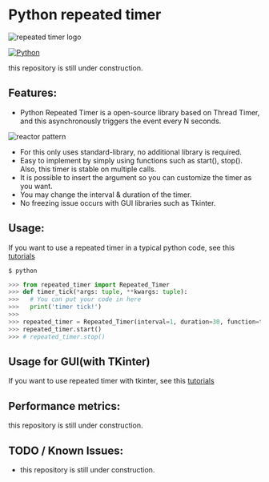 # Python repeated timer

![repeated timer logo](https://user-images.githubusercontent.com/41291493/122342770-f1d50d80-cf7f-11eb-87ec-844bcc1343d5.png)

[![Python](https://img.shields.io/pypi/pyversions/tensorflow.svg?style=plastic)](https://badge.fury.io/py/tensorflow)

this repository is still under construction.

## Features:
* Python Repeated Timer is a open-source library based on Thread Timer, and this asynchronously triggers the event every N seconds.

![reactor pattern](https://user-images.githubusercontent.com/41291493/122346179-a3c20900-cf83-11eb-91a6-8eca01fa4c7d.png)

* For this only uses standard-library, no additional library is required.
* Easy to implement by simply using functions such as start(), stop(). Also, this timer is stable on multiple calls.
* It is possible to insert the argument so you can customize the timer as you want.
* You may change the interval & duration of the timer.
* No freezing issue occurs with GUI libraries such as Tkinter.

## Usage:

If you want to use a repeated timer in a typical python code, see this [tutorials](https://github.com/takhyun12/python-repeated-timer/blob/main/usage.py)

```shell
$ python
```

``` python
>>> from repeated_timer import Repeated_Timer
>>> def timer_tick(*args: tuple, **kwargs: tuple):
>>>   # You can put your code in here
>>>   print('timer tick!')
>>>
>>> repeated_timer = Repeated_Timer(interval=1, duration=30, function=timer_tick, args1='args1', args2='args2')
>>> repeated_timer.start()
>>> # repeated_timer.stop()
```

## Usage for GUI(with TKinter)

If you want to use repeated timer with tkinter, see this [tutorials](https://github.com/takhyun12/python-repeated-timer/blob/main/usage.py)

## Performance metrics:

this repository is still under construction.

## TODO / Known Issues:
* this repository is still under construction.
